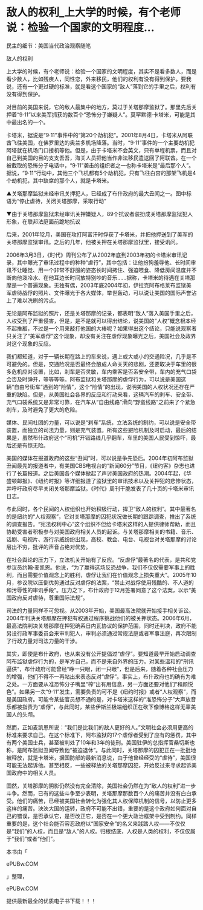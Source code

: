 # 敌人的权利_上大学的时候，有个老师说：检验一个国家的文明程度...

民主的细节：美国当代政治观察随笔

敌人的权利

上大学的时候，有个老师说：检验一个国家的文明程度，其实不是看多数人，而是看少数人，比如残疾人，同性恋，外来移民，他们的权利有没有得到保护。要我说，还有一个更过硬的标准，就是看这个国家的“敌人”落到它的手里之后，权利有没有得到保护。

对目前的美国来说，它的敌人最集中的地方，莫过于关塔那摩监狱了。那里先后关押着“9·11”以来美军抓获的数百个“恐怖分子嫌疑人”。莫罕默德·卡塔米，可能是其中最出名的一个。

卡塔米，据说是“9·11”事件中的“第20个劫机犯”。2001年8月4日，卡塔米从阿联酋飞往美国，在佛罗里达的奥兰多机场降落。当时，“9·11”事件的一个主要劫机犯阿塔就在机场门口接机等他。但是，由于卡塔米不会英文，只有单程机票，而且对自己到美国的目的支支吾吾，海关人员把他当作非法移民遣送回了阿联酋。在一个被截取的恐怖分子电话中，“9·11”袭击的组织者之一也称卡塔米是“最后那个人”。据说，“9·11”行动中，其他三个飞机都有5个劫机犯，只有飞往白宫的那架飞机是4个劫机犯，其中缺席的那个人，就是卡塔米。

▲关塔那摩监狱未经审讯关押犯人，已经成了布什政府的最大丑闻之一。图中标语为“停止虐待，关闭关塔那摩，采取行动”

▼由于关塔那摩监狱未经审讯关押嫌疑人，89个抗议者装扮成关塔那摩监狱犯人形象，在联邦法庭面前跪地抗议

后来，2001年12月，美国在攻打阿富汗时俘获了卡塔米，并把他押送到了美军的关塔那摩监狱审讯。之后的几年，他被关押在关塔那摩监狱里，接受讯问。

2006年3月3日，《时代》周刊公布了从2002年底到2003年初的卡塔米审讯记录，其中曝光了审讯过程中的种种“虐行”，其中包括：让他扮狗羞辱他、长时间审讯不让睡觉、用一个非常不舒服的姿态长时间拷住、强迫喂食、降低房间温度并不断向他泼冷水、在他耳边长时间放特别吵的音乐……据称，卡塔米的待遇在关塔那摩是一个普遍现象。无独有偶，2003年底2004年初，伊拉克阿布格莱布监狱美军虐待战俘的照片、文件曝光于各大媒体，举世轰动，可以说让美国的国际声誉沾上了难以洗刷的污点。

无论是阿布监狱的照片，还是关塔那摩的记录，都表明“敌人”落入美国手里之后，人权受到了严重侵害，但是，是不是就可以得出结论，说美国的“人权”概念根本经不起推敲，不过是一个用来敲打他国的大棒呢？如果得出这个结论，只能说观察者只关注了“美军虐俘”这个现象，却没有关注在虐俘现象曝光之后，美国社会及政界对这个现象的反应。

我们都知道，对于一辆长期在路上的车来说，遇上或大或小的交通险况，几乎是不可避免的。但是，交通险况是否最终会酿成人命关天的悲剧，还要取决于车里的很多危机应对设置，比如，刹车是否灵敏，车内乘客是否系安全带，车内的充气口袋会否及时弹开，等等等等。阿布监狱和关塔那摩的虐俘行为，可以说是美国这辆“自由号街车”遇到的“险情”，这个“险情”的出现，说明美国的人权状况还存在严重的缺陷。但是，从美国社会各界的反应和行动来看，这辆汽车的刹车、安全带、充气口袋系统又是非常可靠，在汽车从“自由线路”滑向“野蛮线路”之前来了个紧急刹车，及时避免了更大的危险。

媒体、民间社团的力量，可以说是“刹车”系统，立法系统的制约，可以说是安全带装置，而独立的司法力量，则是充气装置。所有这些避险机制及时启动，最后的结果是，虽然布什政府这个“司机”开错路线几乎翻车，车里的美国人民受到惊吓，最后还是有惊无险。

美国的媒体在报道政府的这些“丑闻”时，可以说是争先恐后。2004年初阿布监狱丑闻最先的报道者中，有美国CBS电视台的“新闻60分”节目，《纽约客》杂志也进行了长篇报道。之后美国各个媒体掀起了声讨美国政府的热潮。2004年起，《华盛顿邮报》、《纽约时报》等详细报道了监狱里的审讯技术以及关押犯的悲惨状态，并呼吁政府尽早关闭关塔那摩监狱。《时代》周刊干脆发表了几十页的卡塔米审讯日志。

与此同时，各个民间的人权组织也开始积极行动，捍卫“敌人的权利”。其中最著名的是纽约的“人权观察”，它对关塔那摩的囚犯状况做长期的跟踪调查，推出了系统的调查报告。“宪法权利中心”这个组织不但给卡塔米这样的人提供律师帮助，而且协助受害者积极参与对美国政府相关人员的起诉。与关塔那摩相关的书籍、音乐、话剧、电视片、游行示威纷纷出现，高校、教会、电台、电视台对关塔那摩的讨论层出不穷，批评的声音占绝对优势。

在社会舆论的压力下，立法机关开始有了反应。“反虐俘”最著名的代表，是共和党参议员约翰·麦凯恩。他说，“为了赢得这场反恐战争，我们不仅仅需要军事上的胜利，而且需要价值观念上的胜利，虐俘让我们在价值观念上损失重大”。2005年10月，参议院以压倒优势通过反对虐俘的法案，“禁止对战俘使用残酷的、不人道的和污辱性的审讯手段”。压力之下，布什政府于12月签署同意了这个法案，以示“美国政府反对虐待，尊重国际法规”。

司法的力量同样不可忽视。从2003年开始，美国最高法院就开始接手相关诉讼。2004年判决关塔那摩在押犯有权通过程序挑战他们的被关押状态。2006年6月，最高法院判决关塔那摩在押犯确系日内瓦协议的保护范围，同时还判决，政府不能另设行政军事委员会来审判犯人，审判必须通过常规法庭或者军事法庭，再次限制了行政力量对司法力量的干涉。

其实，即使是布什政府，也从来没有公开提倡过“虐俘”。要知道最早开始启动调查阿布监狱虐俘行为的，是军方自己，而不是来自外界的压力。对某些温和的“刑讯逼供”，布什政府可能曾经“睁一只眼，闭一只眼”，但是后来，随着各种社会压力的增强，他们不得不一再站出来表态反对“虐俘”。事实上，布什政府也的确有为难之处。一方面要从准恐怖分子嘴里“榨”出有用信息，另一方面还要对他们“和颜悦色”。如果另一次“9·11”发生，需要负责的可不是《纽约时报》或者“人权观察”，而是美国政府。可能令某些官员想不通的是，对卡塔米这样的“准恐怖分子”大声放音乐都被指责为“虐俘”，与此同时，某些伊斯兰极端组织正在砍下像博格这样无辜美国人的头颅。

然而，正如麦凯恩所说：“我们是比我们的敌人更好的人。”文明社会必须用更高的标准来要求自己。在这个标准下，阿布监狱的17个虐俘者受到了应有的惩罚，其中有两个美国士兵，甚至被判处了10年和3年的徒刑。美国驻伊的总指挥官桑切斯也称，是阿布监狱丑闻导致他“被迫退休”。与此同时，关塔那摩的囚犯正在一批批地被释放，就是卡塔米，据国防部的最新消息说，由于他曾经经受的“虐待”，美国很可能无法起诉他。甚至相反，一些被释放的关塔那摩囚犯，开始反过来寻求起诉美国政府中的相关人员。

固然，关塔那摩的阴影仍然没有完全清除，美国社会仍然在为“敌人的权利”进一步斗争。然而，已有的这些斗争至少表明，关塔那摩那数百个人的痛苦并没有白白承受。他们的痛苦，已经被美国社会转化为强化其人权保障机制的信号，以防止更多这样的痛苦。泱泱大国的运转，政府不可能不出错，重要的是这个政府如何面对自己的错误，是否承认它，是否改正它，是否在一个更大政治框架中受到制约。同样重要的是，这个社会能否容忍政府以“国家安全”的名义来践踏人权——不仅仅是“我们”的人权，而且是“敌人”的人权。归根结底，人权是人类的权利，不仅仅属于“我们”或者“他们”。

本书由「

ePUBw.COM

」整理，

ePUBw.COM

提供最新最全的优质电子书下载！！！